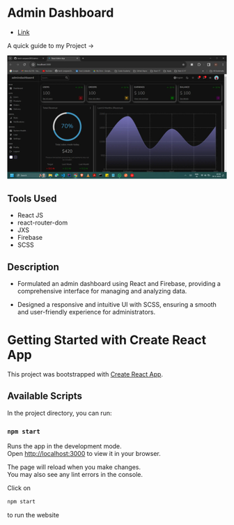 # Admin Dashboard

- [Link](https://harsh-admin-dashboard.vercel.app/)

A quick guide to my Project ->

<img src = "/image.webp">

## Tools Used

- React JS
- react-router-dom
- JXS
- Firebase
- SCSS


## Description

- Formulated an admin dashboard using React and Firebase, providing a comprehensive interface for managing and analyzing data.

- Designed a responsive and intuitive UI with SCSS, ensuring a smooth and user-friendly experience for administrators.

# Getting Started with Create React App

This project was bootstrapped with [Create React App](https://github.com/facebook/create-react-app).

## Available Scripts

In the project directory, you can run:

### `npm start`

Runs the app in the development mode.\
Open [http://localhost:3000](http://localhost:3000) to view it in your browser.

The page will reload when you make changes.\
You may also see any lint errors in the console.

Click on

```js
npm start
``` 
to run the website
